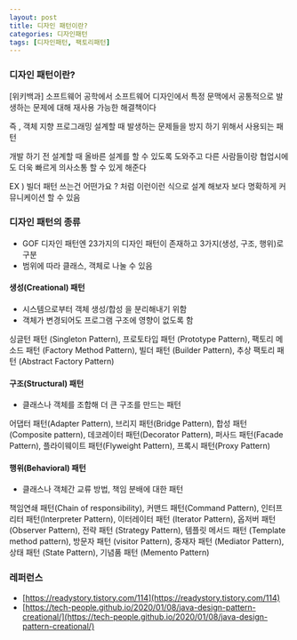 ```yaml
---
layout: post
title: 디자인 패턴이란?
categories: 디자인패턴
tags: [디자인패턴, 팩토리패턴]
---
```


### 디자인 패턴이란?
[위키백과] 소프트웨어 공학에서 소프트웨어 디자인에서 특정 문맥에서 공통적으로 발생하는 문제에 대해 재사용 가능한 해결책이다 

즉 , 객체 지향 프로그래밍 설계할 때 발생하는 문제들을 방지 하기 위해서 사용되는 패턴 

개발 하기 전 설계할 때 올바른 설계를 할 수 있도록 도와주고 다른 사람들이랑 협업시에도 더욱 빠르게 의사소통 할 수 있게 해준다 

EX ) 빌더 패턴 쓰는건 어떤가요 ? 처럼 이런이런 식으로 설계 해보자 보다 명확하게 커뮤니케이션 할 수 있음 


### 디자인 패턴의 종류 
- GOF 디자인 패턴엔 23가지의 디자인 패턴이 존재하고 3가지(생성, 구조, 행위)로 구분 
- 범위에 따라 클래스, 객체로 나눌 수 있음 

#### 생성(Creational) 패턴
- 시스템으로부터 객체 생성/합성 을 분리해내기 위함
- 객체가 변경되어도 프로그램 구조에 영향이 없도록 함 

싱글턴 패턴 (Singleton Pattern), 프로토타입 패턴 (Prototype Pattern), 팩토리 메소드 패턴 (Factory Method Pattern), 빌더 패턴 (Builder Pattern), 추상 팩토리 패턴 (Abstract Factory Pattern)
#### 구조(Structural) 패턴
- 클래스나 객체를 조합해 더 큰 구조를 만드는 패턴 

어댑터 패턴(Adapter Pattern), 브리지 패턴(Bridge Pattern), 합성 패턴(Composite pattern), 데코레이터 패턴(Decorator Pattern), 퍼사드 패턴(Facade Pattern), 플라이웨이트 패턴(Flyweight Pattern), 프록시 패턴(Proxy Pattern)
#### 행위(Behavioral) 패턴
- 클래스나 객체간 교류 방법, 책임 분배에 대한 패턴

책임연쇄 패턴(Chain of responsibility), 커맨드 패턴(Command Pattern), 인터프리터 패턴(Interpreter Pattern), 이터레이터 패턴 (Iterator Pattern), 옵저버 패턴(Observer Pattern), 전략 패턴 (Strategy Pattern), 템플릿 메서드 패턴 (Template method pattern), 방문자 패턴 (visitor Pattern), 중재자 패턴 (Mediator Pattern), 상태 패턴 (State Pattern), 기념품 패턴 (Memento Pattern)




### 레퍼런스
- [https://readystory.tistory.com/114](https://readystory.tistory.com/114)
- [https://tech-people.github.io/2020/01/08/java-design-pattern-creational/](https://tech-people.github.io/2020/01/08/java-design-pattern-creational/)
